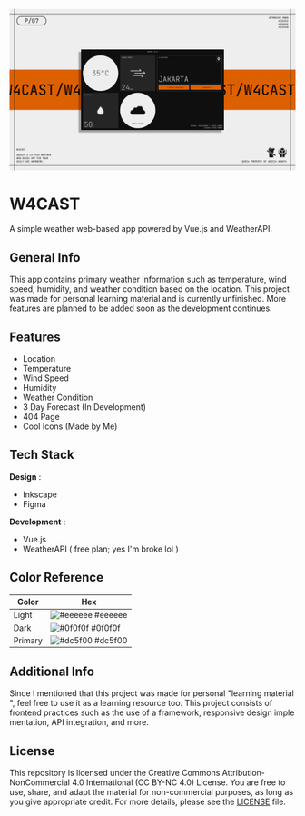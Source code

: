 ![Vue Weather App](design/poster.jpg)

# W4CAST

A simple weather web-based app powered by Vue.js and WeatherAPI.

## General Info

This app contains primary weather information such as temperature, wind speed, humidity, and weather condition based on the location. This project was made for personal learning material and is currently unfinished. More features are planned to be added soon as the development continues.

## Features

- Location
- Temperature
- Wind Speed
- Humidity
- Weather Condition
- 3 Day Forecast (In Development)
- 404 Page
- Cool Icons (Made by Me)

## Tech Stack

**Design** :

- Inkscape
- Figma

**Development** :

- Vue.js
- WeatherAPI ( free plan; yes I'm broke lol )

## Color Reference

| Color   | Hex                                                              |
| ------- | ---------------------------------------------------------------- |
| Light   | ![#eeeeee](https://via.placeholder.com/10/eeeeee?text=+) #eeeeee |
| Dark    | ![#0f0f0f](https://via.placeholder.com/10/0f0f0f?text=+) #0f0f0f |
| Primary | ![#dc5f00](https://via.placeholder.com/10/dc5f00?text=+) #dc5f00 |

## Additional Info

Since I mentioned that this project was made for personal "learning material", feel free to use it as a learning resource too. This project consists of frontend practices such as the use of a framework, responsive design implementation, API integration, and more.

## License

This repository is licensed under the Creative Commons Attribution-NonCommercial 4.0 International (CC BY-NC 4.0) License. You are free to use, share, and adapt the material for non-commercial purposes, as long as you give appropriate credit. For more details, please see the [LICENSE](./LICENSE.txt) file.
